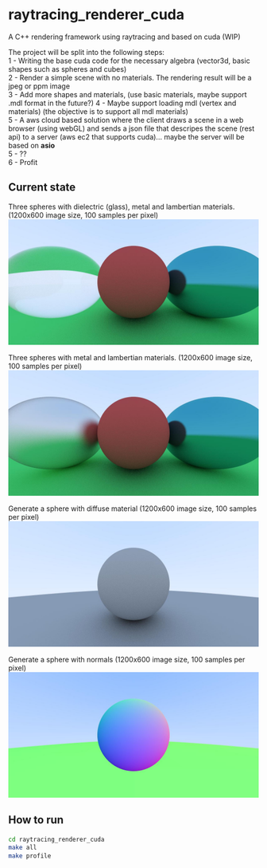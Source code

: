 # raytracing_renderer_cuda
A C++ rendering framework using raytracing and based on cuda  (WIP)

The project will be split into the following steps:\
1 - Writing the base cuda code for the necessary algebra (vector3d, basic shapes such as spheres and cubes)\
2 - Render a simple scene with no materials. The rendering result will be a jpeg or ppm image\
3 - Add more shapes and materials, (use basic materials, maybe support .mdl format in the future?)
4 - Maybe support loading mdl (vertex and materials) (the objective is to support all mdl materials)\
5 - A aws cloud based solution where the client draws a scene in a web browser (using webGL) and sends a json file that descripes the scene (rest api) to a server (aws ec2 that supports cuda)... maybe the server will be based on **asio**\
5 - ?? \
6 - Profit

## Current state
Three spheres with dielectric (glass), metal and lambertian materials. (1200x600 image size, 100 samples per pixel)
![render](renders/dielectric.jpg)

Three spheres with metal and lambertian materials. (1200x600 image size, 100 samples per pixel)
![render](renders/lambertian_metal.jpg)

Generate a sphere with diffuse material (1200x600 image size, 100 samples per pixel)
![render](renders/diffuse.jpg)

Generate a sphere with normals (1200x600 image size, 100 samples per pixel)
![render](renders/normals.jpg)

## How to run
```sh
cd raytracing_renderer_cuda
make all
make profile
```
